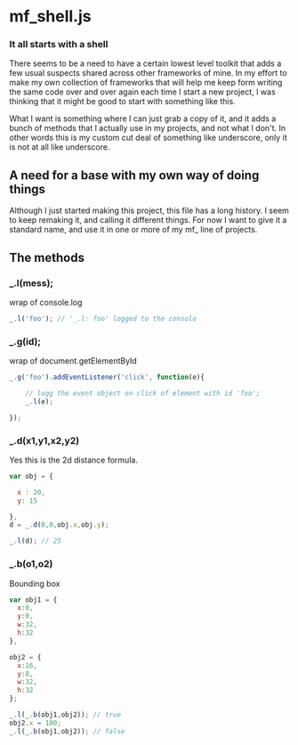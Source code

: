 # mf_shell.js
### It all starts with a shell

There seems to be a need to have a certain lowest level toolkit that adds a few usual suspects shared across other frameworks of mine. In my effort to make my own collection of frameworks that will help me keep form writing the same code over and over again each time I start a new project, I was thinking that it might be good to start with something like this.

What I want is something where I can just grab a copy of it, and it adds a bunch of methods that I actually use in my projects, and not what I don't. In other words this is my custom cut deal of something like underscore, only it is not at all like underscore.

## A need for a base with my own way of doing things

Although I just started making this project, this file has a long history. I seem to keep remaking it, and calling it different things. For now I want to give it a standard name, and use it in one or more of my mf_ line of projects.

## The methods

### _.l(mess);

wrap of console.log

```js
_.l('foo'); // '_.l: foo' logged to the console
```

### _.g(id);

wrap of document.getElementById

```js
_.g('foo').addEventListener('click', function(e){

    // logg the event object on click of element with id 'foo';
    _.l(e);

});
```

### _.d(x1,y1,x2,y2)

Yes this is the 2d distance formula.

```js
var obj = {

  x : 20,
  y: 15

},
d = _.d(0,0,obj.x,obj.y);

_.l(d); // 25
```

### _.b(o1,o2)

Bounding box

```js
var obj1 = {
  x:0,
  y:0,
  w:32,
  h:32
},

obj2 = {
  x:16,
  y:8,
  w:32,
  h:32
};

_.l(_.b(obj1,obj2)); // true
obj2.x = 100;
_.l(_.b(obj1,obj2)); // false
```
